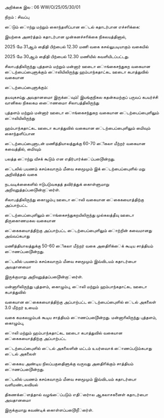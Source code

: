 அறிக்கை இல : 06 WW/O/25/05/30/01

நிறம் : சிவப்பு

ைடும் ைாற்று மற்றும் கைாந்தளிப்பான ைடல் கதாடர்பான எச்சாிக்கை:

இயற்கை அனர்த்தம் கதாடர்பான முன்கனச்சாிக்கை நிகலயத்தினால்,

2025 மே 31ஆம் திைதி பிற்பைல் 12.30 மணி வகை கசல்லுபடியாகும் வகையில்

2025 மே 30ஆம் திைதி பிற்பைல் 12.30 மணியில் கவளியிடப்பட்டது.

சிலாபத்திலிருந்து புத்தளம் மற்றும் மன்னார் ஊடாை ைாங்கைசந்துகற வகையான ைடற்பைப்புைளுக்கும் ைாலியிலிருந்து ஹம்பாந்கதாட்கட ஊடாை கபாத்துவில் வகையான

ைடற்பைப்புைளுக்கும்:

தயவுகசய்து அவதானமாை இருக்ைவும்! இயங்குநிகல கதன்கமற்குப் பருவப் கபயர்ச்சி வானிகல நிகலகம ைாைணமாை சிலாபத்திலிருந்து

புத்தளம் மற்றும் மன்னார் ஊடாை ைாங்கைசந்துகற வகையான ைடற்பைப்புைளிலும் ைாலியிலிருந்து

ஹம்பாந்கதாட்கட ஊடாை கபாத்துவில் வகையான ைடற்பைப்புைளிலும் மிைவும் கைாந்தளிப்பான

ைடற்பைப்புைளுடன் மணித்தியாலத்துக்கு 60-70 ைிகலா மீற்றர் வகையான கவைத்தில், மிைவும்

பலத்த ைாற்று வீசக் கூடும் என எதிர்பார்க்ைப்படுைின்றது.

ைடலில் பயணம் கசய்கவாரும் மீனவ சமூைமும் இக் ைடற்பைப்புைளில் மறு அறிவித்தல் வகை

நடவடிக்கைைளில் ஈடுபடுவகதத் தவிர்த்துக் கைாள்ளுமாறு அறிவுறுத்தப்படுைின்றார்ைள்.

சிலாபத்திலிருந்து கைாழும்பு ஊடாை ைாலி வகையான ைகைகயாைத்திற்கு அப்பாற்பட்ட

ைடற்பைப்புைளிலும் ைாங்கைசந்துகறயிலிருந்து முல்கலத்தீவு ஊடாை திருகைாணமகல வகையான

ைகைகயாைத்திற்கு அப்பாற்பட்ட ைடற்பைப்புைளிலும் ைாற்றின் கவைமானது அவ்வப்கபாது

மணித்தியாலத்துக்கு 50-60 ைிகலா மீற்றர் வகை அதிைாிக்ைக் கூடிய சாத்தியம் ைாணப்படுைின்றது.

ைடலில் பயணம் கசய்கவாரும் மீனவ சமூைமும் இவ்விடயம் கதாடர்பாை அவதானமாை

இருக்குமாறு அறிவுறுத்தப்படுைின்றார்ைள்.

மன்னாாிலிருந்து புத்தளம், கைாழும்பு, ைாலி மற்றும் ஹம்பாந்கதாட்கட ஊடாை கபாத்துவில்

வகையான ைகைகயாைத்திற்கு அப்பாற்பட்ட ைடற்பைப்புைளில் ைடல் அகலைள் 3.0 மீற்றர் உயைம்

வகை கமகலழும்பக் கூடிய சாத்தியம் ைாணப்படுைின்றது. மன்னாாிலிருந்து புத்தளம், கைாழும்பு,

ைாலி மற்றும் ஹம்பாந்கதாட்கட ஊடாை கபாத்துவில் வகையான ைகைகயாைத்திற்கு அப்பாற்பட்ட

ைடற்பைப்புைளில் ைடல் அகலைளின் மட்டம் உயர்வாைக் ைாணப்படும்கபாது ைடல் அகலைள்

ைகைகய அண்டிய நிலப்பகுதிைளுக்கு வருவது அதிைாிக்கும் சாத்தியம் ைாணப்படுைின்றது.

ைடலில் பயணம் கசய்கவாரும் மீனவ சமூைமும் இவ்விடயம் கதாடர்பாை வளிமண்டலவியல்

திகணக்ைளத்தால் வழங்ைப்படும் எதிர்ைால ஆகலாசகனைள் கதாடர்பாை அவதானமாை

இருக்குமாறு கவண்டிக் கைாள்ளப்படுைிறீர்ைள்.